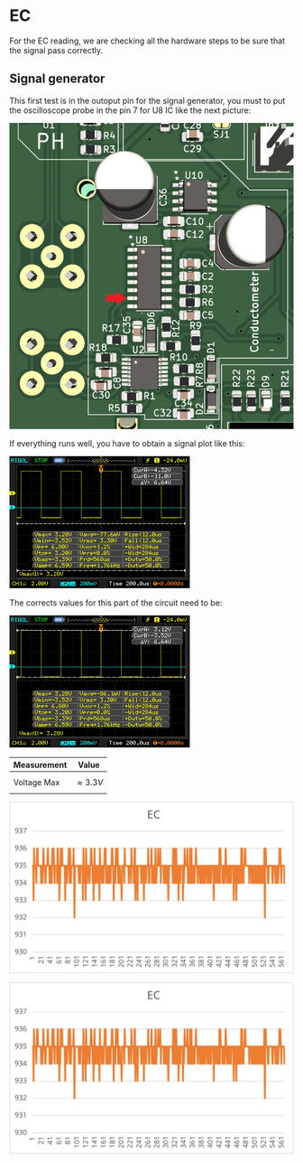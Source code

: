 # EC

For the EC reading, we are checking all the hardware steps to be sure that the signal pass correctly.

## Signal generator

This first test is in the outoput pin for the signal generator, you must to put the oscilloscope probe in the pin 7 for U8 IC like the next picture:

![EC test signal generator](images/ec_hw_test_signal_generator.png)

If everything runs well, you have to obtain a signal plot like this:

![EC signal generator](images/signal_generator.bmp)

The corrects values for this part of the circuit need to be:

![EC signal generator](images/signal_generator_pp.bmp)

| Measurement | Value |
| :---------- | ----- |
| Voltage Max | $$\approx 3.3 V$$ |

![EC raw values](images/ec_raw.svg)

![EC raw values](images/ec_raw.svg)
